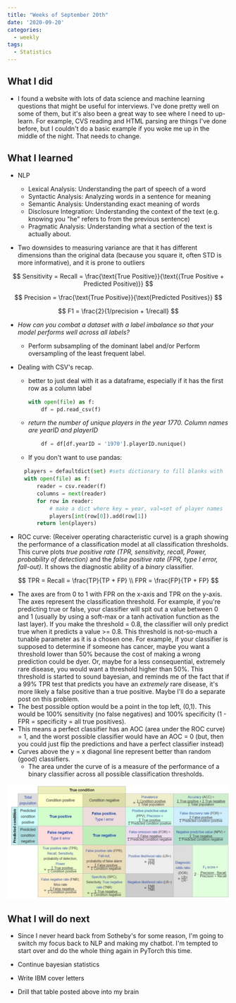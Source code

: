 ```yaml
---
title: "Weeks of September 20th"
date: '2020-09-20'
categories:
  - weekly
tags:
  - Statistics
---
```


## What I did

- I found a website with lots of data science and machine learning questions that might be useful for interviews. I've done pretty well on some of them, but it's also been a great way to see where I need to up-learn. For example, CVS reading and HTML parsing are things I've done before, but I couldn't do a basic example if you woke me up in the middle of the night. That needs to change.

## What I learned

- NLP
  - Lexical Analysis: Understanding the part of speech of a word
  - Syntactic Analysis: Analyzing words in a sentence for meaning
  - Semantic Analysis: Understanding exact meaning of words 
  - Disclosure Integration: Understanding the context of the text (e.g. knowing you "he" refers to from the previous sentence)
  - Pragmatic Analysis: Understanding what a section of the text is actually about.

- Two downsides to measuring variance are that it has different dimensions than the original data (because you square it, often STD is more informative), and it is prone to outliers

$$
Sensitivity = Recall = \frac{\text{True Positive}}{\text{(True Positive + Predicted Positive)}}
$$

$$
Precision = \frac{\text{True Positive}}{\text{Predicted Positives}}
$$

$$
F1 = \frac{2}{1/precision + 1/recall}
$$

- *How can you combat a dataset with a label imbalance so that your model performs well across all labels?*
  - Perform subsampling of the dominant label and/or Perform oversampling of the least frequent label.

- Dealing with CSV's recap.
  - better to just deal with it as a dataframe, especially if it has the first row as a column label

    ```python
    with open(file) as f:
        df = pd.read_csv(f)
    ```

  - *return the number of unique players in the year 1770. Column names are yearID and playerID*

    ```python
        df = df[df.yearID = '1970'].playerID.nunique()
    ```

  - If you don't want to use pandas:

  ```python
    players = defaultdict(set) #sets dictionary to fill blanks with 
    with open(file) as f:
        reader = csv.reader(f)
        columns = next(reader)
        for row in reader:
            # make a dict where key = year, val=set of player names
            players[int(row[0]).add(row[1])
        return len(players)

  ```

- ROC curve: (Receiver operating characteristic curve) is a graph showing the performance of a classification model at all classification thresholds. This curve plots *true positive rate (TPR, sensitivity, recall, Power, probability of detection)* and the *false positive rate (FPR, type I error, fall-out)*. It shows the diagnostic ability of a *binary* classifier.

$$
TPR = Recall = \frac{TP}{TP + FP} \\
FPR = \frac{FP}{TP + FP}
$$

- The axes are from 0 to 1 with FPR on the x-axis and TPR on the y-axis. The axes represent the classification threshold. For example, if you're predicting true or false, your classifier will spit out a value between 0 and 1 (usually by using a soft-max or a tanh activation function as the last layer). If you make the threshold = 0.8, the classifier will only predict true when it predicts a value >= 0.8. This threshold is not-so-much a tunable parameter as it is a chosen one. For example, if your classifier is supposed to determine if someone has cancer, maybe you want a threshold lower than 50% because the cost of making a wrong prediction could be dyer. Or, maybe for a less consequential, extremely rare disease, you would want a threshold higher than 50%. This threshold is started to sound bayesian, and reminds me of the fact that if a 99% TPR test that predicts you have an *extremely* rare disease, it's more likely a false positive than a true positive. Maybe I'll do a separate post on this problem.
- The best possible option would be a point in the top left, (0,1). This would be 100% sensitivity (no false negatives) and 100% specificity (1 - FPR = specificity = all true positives).
- This means a perfect classifier has an AOC (area under the ROC curve) = 1, and the worst possible classifier would have an AOC = 0 (but, then you could just flip the predictions and have a perfect classifier instead)
- Curves above the y = x diagonal line represent better than random (good) classifiers.
  - The area under the curve of is a measure of the performance of a binary classifier across all possible classification thresholds.

![Memorize this table from Wikipedia](assets/images/stats_table.jpg)

## What I will do next

- Since I never heard back from Sotheby's for some reason, I'm going to switch my focus back to NLP and making my chatbot. I'm tempted to start over and do the whole thing again in PyTorch this time.

- Continue bayesian statistics

- Write IBM cover letters

- Drill that table posted above into my brain